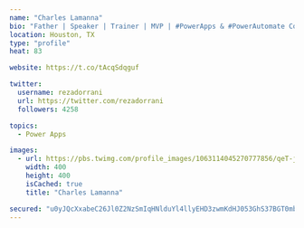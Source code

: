 ```yaml
---
name: "Charles Lamanna"
bio: "Father | Speaker | Trainer | MVP | #PowerApps & #PowerAutomate Community Super User | YouTuber Right-pointing triangle http://youtube.com/c/rezadorrani | Learn - Share - Clockwise rightwards and leftwards open circle arrows"
location: Houston, TX
type: "profile"
heat: 83

website: https://t.co/tAcqSdqguf

twitter:
  username: rezadorrani
  url: https://twitter.com/rezadorrani
  followers: 4258

topics:
  - Power Apps

images:
  - url: https://pbs.twimg.com/profile_images/1063114045270777856/qeT-jpWr_400x400.jpg
    width: 400
    height: 400
    isCached: true
    title: "Charles Lamanna"

secured: "u0yJQcXxabeC26Jl0Z2NzSmIqHNlduYl4llyEHD3zwmKdHJ053GhS37BGT0mb3i/tBrtQxod/Lc4b7IbYLQAyN+9JWqoqy8VmRq78CeRRhJDRUpBlPyuTC6gvudf1J9MV4xD8S4/vPC+mDMpRtHuBGE2U+XBB7NTNG6KkoxmvoiqGQt5R4R4ijUNoz8ZKgwDeDnq1JDARdBrWqTbxSmtCoF/mXB5fXAFPpgZNWY3OXawNgimyYKhn8YIOyo5qOuxFxBuyc29o1GomdbKffDiR96BwFKwYQi/FXNHNsYabQt8aJG6gsyRo2Tapbk0ebw9LW8azEQMrWo9n/J74bdR8hfvAuSyA8yjacXjwfQo4s1LmJQim+qx7b2S4o/J04/EAIVihpy3csefWTv+5GWB8IuuCRe9WxRMV5OMzYqULUM=;JZtnOls76aLOsJrIrr65mA=="
---
```


